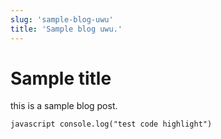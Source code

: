 ```yaml
---
slug: 'sample-blog-uwu'
title: 'Sample blog uwu.'
---
```


# Sample title

this is a sample blog post.

``javascript
  console.log("test code highlight")
``
